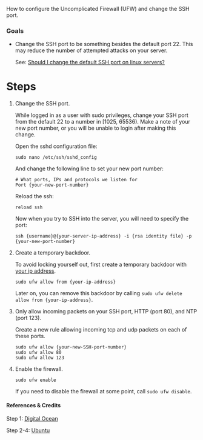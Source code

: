 How to configure the Uncomplicated Firewall (UFW) and change the SSH port.


### Goals

- Change the SSH port to be something besides the default port 22. This may reduce the number of attempted attacks on your server.

    See: [Should I change the default SSH port on linux servers?](http://security.stackexchange.com/questions/32308/should-i-change-the-default-ssh-port-on-linux-servers)


# Steps

1.  Change the SSH port.

    
    While logged in as a user with sudo privileges, change your SSH port from the default 22 to a number in [1025, 65536). Make a note of your new port number, or you will be unable to login after making this change.

    Open the sshd configuration file:
    ```
    sudo nano /etc/ssh/sshd_config
    ```
    And change the following line to set your new port number:
    ```
    # What ports, IPs and protocols we listen for
    Port {your-new-port-number}
    ```

    Reload the ssh:
    ```
    reload ssh
    ```

    Now when you try to SSH into the server, you will need to specify the port:
    ```
    ssh {username}@{your-server-ip-address} -i {rsa identity file} -p {your-new-port-number}
    ```

2. Create a temporary backdoor.

    To avoid locking yourself out, first create a temporary backdoor with [your ip address](https://www.whatismyip.com/).
    ```
    sudo ufw allow from {your-ip-address}
    ```

    Later on, you can remove this backdoor by calling `sudo ufw delete allow from {your-ip-address}`.


3. Only allow incoming packets on your SSH port, HTTP (port 80), and NTP (port 123).
    
    Create a new rule allowing incoming tcp and udp packets on each of these ports.
    ```
    sudo ufw allow {your-new-SSH-port-number}
    sudo ufw allow 80
    sudo ufw allow 123
    ```

4. Enable the firewall.

    ```
    sudo ufw enable
    ```

    If you need to disable the firewall at some point, call `sudo ufw disable`.

#### References & Credits

Step 1: [Digital Ocean](https://www.digitalocean.com/community/tutorials/initial-server-setup-with-ubuntu-12-04)

Step 2-4: [Ubuntu](https://help.ubuntu.com/community/UFW)
